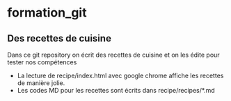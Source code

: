 # formation_git
## Des recettes de cuisine
Dans ce git repository on écrit des recettes de cuisine et on les édite pour tester nos compétences
- La lecture de recipe/index.html avec google chrome affiche les recettes de manière jolie.
- Les codes MD pour les recettes sont écrits dans recipe/recipes/*.md
